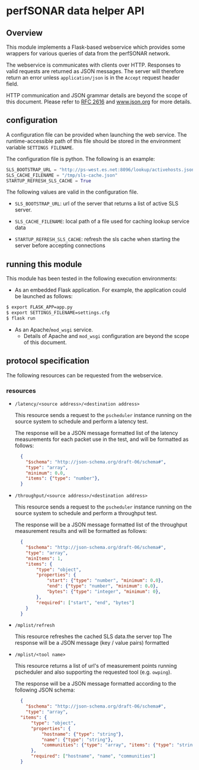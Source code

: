 # perfSONAR data helper API

## Overview

This module implements a Flask-based webservice which
provides some wrappers for various queries of data from
the perfSONAR network.

The webservice is communicates with clients over HTTP.
Responses to valid requests are returned as JSON messages.
The server will therefore return an error unless
`application/json` is in the `Accept` request header field.

HTTP communication and JSON grammar details are
beyond the scope of this document.
Please refer to [RFC 2616](https://tools.ietf.org/html/rfc2616)
and www.json.org for more details.


## configuration

A configuration file can be provided when launching the web service.
The runtime-accessible path of this file should be
stored in the environment variable `SETTINGS FILENAME`.

The configuration file is python.  The following is an example:

```python
SLS_BOOTSTRAP_URL = "http://ps-west.es.net:8096/lookup/activehosts.json"
SLS_CACHE_FILENAME = "/tmp/sls-cache.json"
STARTUP_REFRESH_SLS_CACHE = True
```

The following values are valid in the configuration file.

- `SLS_BOOTSTRAP_URL`: url of the server that returns a list of
 active SLS server.

- `SLS_CACHE_FILENAME`: local path of a file used for caching
 lookup service data

- `STARTUP_REFRESH_SLS_CACHE`: refresh the sls cache when starting
 the server before accepting connections


## running this module

This module has been tested in the following execution environments:

- As an embedded Flask application.
For example, the application could be launched as follows:

```bash
$ export FLASK_APP=app.py
$ export SETTINGS_FILENAME=settings.cfg
$ flask run
```

- As an Apache/`mod_wsgi` service.
  - Details of Apache and `mod_wsgi`
configuration are beyond the scope of this document.


## protocol specification

The following resources can be requested from the webservice.

### resources

* `/latency/<source address>/<destination address>`

  This resource sends a request to the `pscheduler` instance running
  on the source system to schedule and perform a latency
  test.

  The response will be a JSON message formatted list
  of the latency measurements for each packet use in the test,
  and will be formatted as follows:

  ```json
    {
      "$schema": "http://json-schema.org/draft-06/schema#",
      "type": "array",
      "minimum": 0.0,
      "items": {"type": "number"},
    }
  ```

* `/throughput/<source address>/<destination address>`

  This resource sends a request to the `pscheduler` instance running
  on the source system to schedule and perform a throughput
  test.

  The response will be a JSON message formatted list
  of the throughput measurement results and will be
  formatted as follows:

  ```json
    {
      "$schema": "http://json-schema.org/draft-06/schema#",
      "type": "array",
      "minItems": 1,
      "items": {
          "type": "object",
          "properties": {
              "start": {"type": "number", "minimum": 0.0},
              "end": {"type": "number", "minimum": 0.0},
              "bytes": {"type": "integer", "minimum": 0},
          },
          "required": ["start", "end", "bytes"]
      }
    }
  ```

* `/mplist/refresh`

  This resource refreshes the cached SLS data.the server top The response will be a JSON message (key / value pairs) formatted

* `/mplist/<tool name>`

  This resource returns a list of url's of measurement points
  running pscheduler and also supporting the requested tool
  (e.g. `owping`).

  The response will be a JSON message formatted
  according to the following JSON schema:

  ```json
    {
      "$schema": "http://json-schema.org/draft-06/schema#",
      "type": "array",
    "items": {
        "type": "object",
        "properties": {
            "hostname": {"type": "string"},
            "name": {"type": "string"},
            "communities": {"type": "array", "items": {"type": "string"}}
        },
        "required": ["hostname", "name", "communities"]
    }
  ```
